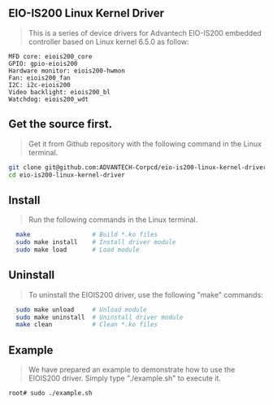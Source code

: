 ## EIO-IS200 Linux Kernel Driver
> This is a series of device drivers for Advantech EIO-IS200 embedded controller based on Linux kernel 6.5.0 as follow:
```
MFD core: eiois200_core
GPIO: gpio-eiois200
Hardware monitor: eiois200-hwmon
Fan: eiois200_fan
I2C: i2c-eiois200
Video backlight: eiois200_bl
Watchdog: eiois200_wdt
```
## Get the source first.
> Get it from Github repository with the following command in the Linux terminal.

```bash
git clone git@github.com:ADVANTECH-Corpcd/eio-is200-linux-kernel-driver.git
cd eio-is200-linux-kernel-driver
```
## Install
> Run the following commands in the Linux terminal.
```bash
  make                 # Build *.ko files
  sudo make install    # Install driver module
  sudo make load       # Load module
```
## Uninstall
> To uninstall the EIOIS200 driver, use the following "make" commands:
```bash
  sudo make unload     # Unload module
  sudo make uninstall  # Uninstall driver module
  make clean           # Clean *.ko files
```
## Example
> We have prepared an example to demonstrate how to use the EIOIS200 driver. Simply type "./example.sh" to execute it.
```bash
root# sudo ./example.sh
```
